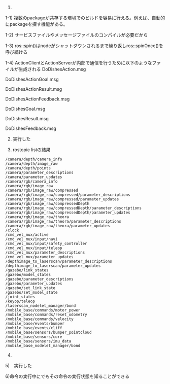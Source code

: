 1)

1-1) 複数のpackageが共存する環境でのビルドを容易に行える。例えば、自動的にpackageを探す機能がある。

1-2) サービスファイルやメッセージファイルのコンパイルが必要だから

1-3) ros::spin()はnodeがシャットダウンされるまで繰り返しros::spinOnce()を呼び続ける

1-4) ActionClientとActionServerが内部で通信を行うために以下のようなファイルが生成される
DoDishesAction.msg

DoDishesActionGoal.msg

DoDishesActionResult.msg

DoDishesActionFeedback.msg

DoDishesGoal.msg

DoDishesResult.msg

DoDishesFeedback.msg


2) 実行した

3) rostopic listの結果
```
/camera/depth/camera_info
/camera/depth/image_raw
/camera/depth/points
/camera/parameter_descriptions
/camera/parameter_updates
/camera/rgb/camera_info
/camera/rgb/image_raw
/camera/rgb/image_raw/compressed
/camera/rgb/image_raw/compressed/parameter_descriptions
/camera/rgb/image_raw/compressed/parameter_updates
/camera/rgb/image_raw/compressedDepth
/camera/rgb/image_raw/compressedDepth/parameter_descriptions
/camera/rgb/image_raw/compressedDepth/parameter_updates
/camera/rgb/image_raw/theora
/camera/rgb/image_raw/theora/parameter_descriptions
/camera/rgb/image_raw/theora/parameter_updates
/clock
/cmd_vel_mux/active
/cmd_vel_mux/input/navi
/cmd_vel_mux/input/safety_controller
/cmd_vel_mux/input/teleop
/cmd_vel_mux/parameter_descriptions
/cmd_vel_mux/parameter_updates
/depthimage_to_laserscan/parameter_descriptions
/depthimage_to_laserscan/parameter_updates
/gazebo/link_states
/gazebo/model_states
/gazebo/parameter_descriptions
/gazebo/parameter_updates
/gazebo/set_link_state
/gazebo/set_model_state
/joint_states
/keyop/teleop
/laserscan_nodelet_manager/bond
/mobile_base/commands/motor_power
/mobile_base/commands/reset_odometry
/mobile_base/commands/velocity
/mobile_base/events/bumper
/mobile_base/events/cliff
/mobile_base/sensors/bumper_pointcloud
/mobile_base/sensors/core
/mobile_base/sensors/imu_data
/mobile_base_nodelet_manager/bond
```

4) 

5)　実行した

6)命令の実行中にでもその命令の実行状態を知ることができる

